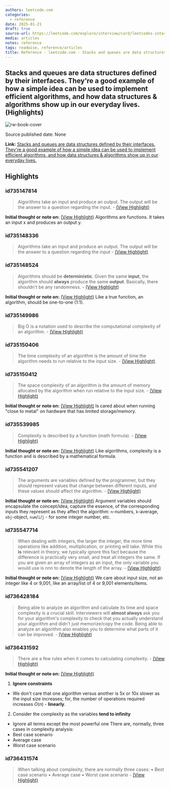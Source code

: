 ```yaml
---
authors: leetcode.com
categories:
  - reference
date: 2025-01-21
draft: true
source-url: https://leetcode.com/explore/interview/card/leetcodes-interview-crash-course-data-structures-and-algorithms/715/introduction/4654/
media: articles
notes: reference
tags: readwise, reference/articles
title: Reference - leetcode.com - Stacks and queues are data structures defined by their interfaces. They're a good example of how a simple idea can be used to implement efficient algorithms, and how data structures & algorithms show up in our everyday lives.
---
```


## Stacks and queues are data structures defined by their interfaces. They're a good example of how a simple idea can be used to implement efficient algorithms, and how data structures & algorithms show up in our everyday lives. (Highlights)

![rw-book-cover](https://leetcode.com/static/images/LeetCode_Sharing.png)

Source published date: None

**Link:** [Stacks and queues are data structures defined by their interfaces. They're a good example of how a simple idea can be used to implement efficient algorithms, and how data structures & algorithms show up in our everyday lives.](https://leetcode.com/explore/interview/card/leetcodes-interview-crash-course-data-structures-and-algorithms/715/introduction/4654/)

## Highlights

### id735147814

> Algorithms take an input and produce an output. The output will be the answer to a question regarding the input.
> \- [(View Highlight)](https://read.readwise.io/read/01j0mt9sjfr6skrd54z2mnvs4h)

**Initial thought or note on:** [(View Highlight)](https://read.readwise.io/read/01j0mt9sjfr6skrd54z2mnvs4h)
Algorithms are functions. It takes an input x and produces an output y.

### id735148336

> Algorithms take an input and produce an output. The output will be the answer to a question regarding the input
> \- [(View Highlight)](https://read.readwise.io/read/01j0mtjv41hd2wtv4m4qfjbhrr)

### id735148524

> Algorithms should be **deterministic**. Given the same **input**, the algorithm should **always** produce the same **output**. Basically, there shouldn't be any randomness.
> \- [(View Highlight)](https://read.readwise.io/read/01j0mtr94mrdskgvzj4grd9aj3)

**Initial thought or note on:** [(View Highlight)](https://read.readwise.io/read/01j0mtr94mrdskgvzj4grd9aj3)
Like a true function, an algorithm, should be one-to-one (1:1).

### id735149986

> Big O is a notation used to describe the computational complexity of an algorithm.
> \- [(View Highlight)](https://read.readwise.io/read/01j0mv5kdjv2r9scyaf20yd89b)

### id735150406

> The time complexity of an algorithm is the amount of time the algorithm needs to run relative to the input size.
> \- [(View Highlight)](https://read.readwise.io/read/01j0mvec3vnmr41y7yz9a23zhk)

### id735150412

> The space complexity of an algorithm is the amount of memory allocated by the algorithm when run relative to the input size.
> \- [(View Highlight)](https://read.readwise.io/read/01j0mvefmdbxvqezaznds2r0qs)

**Initial thought or note on:** [(View Highlight)](https://read.readwise.io/read/01j0mvefmdbxvqezaznds2r0qs)
Is cared about when running "close to metal" on hardware that has limited storage/memory.

### id735539985

> Complexity is described by a function (math formula).
> \- [(View Highlight)](https://read.readwise.io/read/01j0qm7pvc51tksxdf8hcqk821)

**Initial thought or note on:** [(View Highlight)](https://read.readwise.io/read/01j0qm7pvc51tksxdf8hcqk821)
Like algorithms, complexity is a function and is described by a mathematical formula.

### id735541207

> The arguments are variables defined by the programmer, but they should represent values that change between different inputs, and these values should affect the algorithm.
> \- [(View Highlight)](https://read.readwise.io/read/01j0qmnq0rxz38ybj3p5sk9cnk)

**Initial thought or note on:** [(View Highlight)](https://read.readwise.io/read/01j0qmnq0rxz38ybj3p5sk9cnk)
Argument variables should encapsulate the concept/idea, capture the essence, of the corresponding inputs they represent as they affect the algorithm: `n`-numbers, `k`-average, `obj`-object, `num`/`i`/`j` - for some integer number, etc.

### id735547714

> When dealing with integers, the larger the integer, the more time operations like addition, multiplication, or printing will take. While this **is** relevant in theory, we typically ignore this fact because the difference is practically very small, and treat all integers the same. If you are given an array of integers as an input, the only variable you would use is nnn to denote the length of the array.
> \- [(View Highlight)](https://read.readwise.io/read/01j0qp9a6kvpgnhsahg66kmwxj)

**Initial thought or note on:** [(View Highlight)](https://read.readwise.io/read/01j0qp9a6kvpgnhsahg66kmwxj)
We care about input size, not an integer like 4 or 9,001, like an array/list of 4 or 9,001 elements/items.

### id736428184

> Being able to analyze an algorithm and calculate its time and space complexity is a crucial skill. Interviewers will **almost always** ask you for your algorithm's complexity to check that you actually understand your algorithm and didn't just memorize/copy the code. Being able to analyze an algorithm also enables you to determine what parts of it can be improved.
> \- [(View Highlight)](https://read.readwise.io/read/01j0wryergqrerpbyvtsb3waac)

### id736431592

> There are a few rules when it comes to calculating complexity.
> \- [(View Highlight)](https://read.readwise.io/read/01j0wt7wmp5bn4p4267fdztgs1)

**Initial thought or note on:** [(View Highlight)](https://read.readwise.io/read/01j0wt7wmp5bn4p4267fdztgs1)

1. **Ignore constraints**

- We don't care that one algorithm versus another is 5x or 10x slower as the input size increases; for, the number of operations required increases $O\left(n\right)$ - **linearly**.

2. Consider the complexity as the variables **tend to infinity**

- Ignore all terms except the most powerful one
  There are, normally, three cases in complexity analysis:
- Best case scenario
- Average case
- Worst case scenario

### id736431574

> When talking about complexity, there are normally three cases:
> • Best case scenario
> • Average case
> • Worst case scenario
> \- [(View Highlight)](https://read.readwise.io/read/01j0wt74ecxw4x5fe8hj8tjry1)
